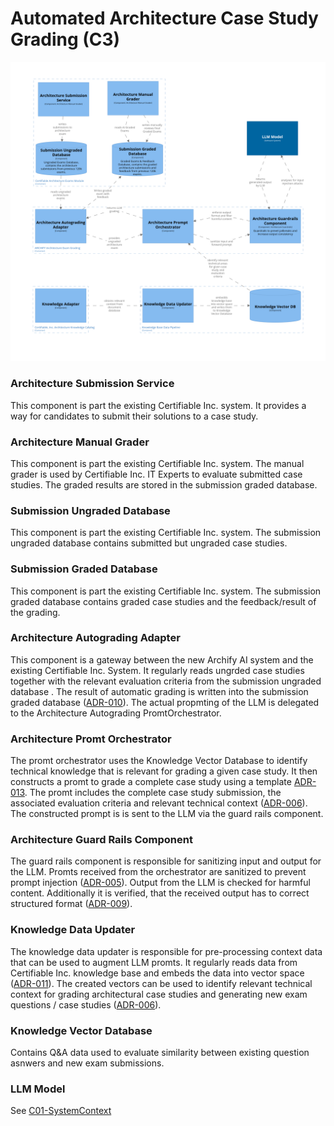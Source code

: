 # Automated Architecture Case Study Grading (C3)

![Container diagram](./Component-Architecture-Grading.png)

### Architecture Submission Service

This component is part the existing Certifiable Inc. system. 
It provides a way for candidates to submit their solutions to a case study. 

### Architecture Manual Grader

This component is part the existing Certifiable Inc. system.
The manual grader is used by Certifiable Inc. IT Experts to evaluate submitted case studies. 
The graded results are stored in the submission graded database. 

### Submission Ungraded Database

This component is part the existing Certifiable Inc. system.
The submission ungraded database contains submitted but ungraded case studies. 

### Submission Graded Database

This component is part the existing Certifiable Inc. system.
The submission  graded database contains graded case studies and the feedback/result of the grading. 

### Architecture Autograding Adapter

This component is a gateway between the new Archify AI system and the existing Certifiable Inc. System.
It regularly reads ungrded case studies together with the relevant evaluation criteria from the submission ungraded database .
The result of automatic grading is written into the submission graded database ([ADR-010](/assets/adr/ADR-010-system-integration.md)).
The actual propmting of the LLM is delegated to the Architecture Autograding PromtOrchestrator.

### Architecture Promt Orchestrator

The promt orchestrator uses the Knowledge Vector Database to identify technical knowledge that is relevant for grading a given case study. 
It then constructs a promt to grade a complete case study using a template [ADR-013](/assets/adr/ADR-013-prompt-template.md). 
The promt includes the complete case study submission, the associated evaluation criteria and relevant technical context ([ADR-006](/assets/adr/ADR-006-architecture-test-rag.md)).
The constructed prompt is is sent to the LLM via the guard rails component.

### Architecture Guard Rails Component

The guard rails component is responsible for sanitizing input and output for the LLM. 
Promts received from the orchestrator are sanitized to prevent prompt injection ([ADR-005](/assets/adr/ADR-005-input-guradrails.md)). 
Output from the LLM is checked for harmful content. 
Additionally it is verified, that the received output has to correct structured format ([ADR-009](/assets/adr/ADR-009-aptitude-ai-output-verification.md)).

### Knowledge Data Updater

The knowledge data updater is responsible for pre-processing context data that can be used to augment LLM promts. 
It regularly reads data from Certifiable Inc. knowledge base and embeds the data into vector space ([ADR-011](/assets/adr/ADR-011-data-aggregation-for-rag.md)). 
The created vectors can be used to identify relevant technical context for grading architectural case studies 
and generating new exam questions / case studies ([ADR-006](/assets/adr/ADR-006-architecture-test-rag.md)).

### Knowledge Vector Database

Contains Q&A data used to evaluate similarity between existing question asnwers and new exam submissions.

### LLM Model 

See [C01-SystemContext](./C01-SystemContext.md)